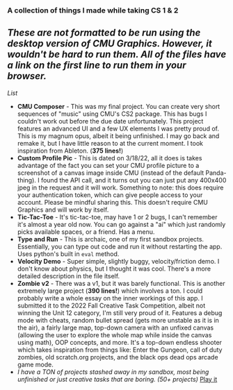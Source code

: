 ### A collection of things I made while taking CS 1 & 2
*These are not formatted to be run using the desktop version of CMU Graphics. However, it wouldn't be hard to run them. All of the files have a link on the first line to run them in your browser.*
----
*List*
* **CMU Composer** - This was my final project. You can create very short sequences of "music" using CMU's CS2 package. This has bugs I couldn't work out before the due date unfortunately. This project features an advanced UI and a few UX elements I was pretty proud of. This is my magnum opus, albeit it being unfinished. I may go back and remake it, but I have little reason to at the current moment. I took inspiration from Ableton. (**375 lines!**)
* **Custom Profile Pic** - This is dated on 3/18/22, all it does is takes advantage of the fact you can set your CMU profile picture to a screenshot of a canvas image inside CMU (instead of the default Panda-thing). I found the API call, and it turns out you can just put any 400x400 jpeg in the request and it will work. Something to note: this does require your authentication token, which can give people access to your account. Please be mindful sharing this. This doesn't require CMU Graphics and will work by itself.
* **Tic-Tac-Toe** - It's tic-tac-toe, may have 1 or 2 bugs, I can't remember it's almost a year old now. You can go against a "ai" which just randomly picks available spaces, or a friend. Has a menu.
* **Type and Run** - This is archaic, one of my first sandbox projects. Essentially, you can type out code and run it without restarting the app. Uses python's built in `eval` method.
* **Velocity Demo** - Super simple, slightly buggy, velocity/friction demo. I don't know about physics, but I thought it was cool. There's a more detailed description in the file itself.
* **Zombie v2** - There was a v1, but it was barely functional. This is another extremely large project (**390 lines!**) which involves a ton. I could probably write a whole essay on the inner workings of this app. I submitted it to the 2022 Fall Creative Task Competition, albeit not winning the Unit 12 category, I'm still very proud of it. Features a debug mode with cheats, random bullet spread (gets more unstable as it is in the air), a fairly large map, top-down camera with an unfixed canvas (allowing the user to explore the whole map while inside the canvas using math), OOP concepts, and more. It's a top-down endless shooter which takes inspiration from things like: Enter the Gungeon, call of duty zombies, old scratch.org projects, and the black ops dead ops arcade game mode.
* *I have a TON of projects stashed away in my sandbox, most being unfinished or just creative tasks that are boring. (50+ projects)* [Play it](https://xzavyer.dev/notagame.html)
